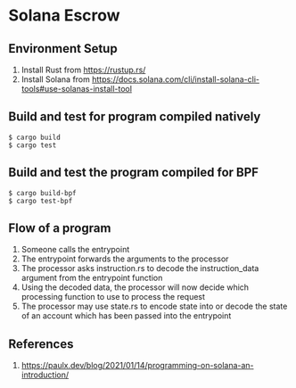 # Solana Escrow

## Environment Setup

1. Install Rust from https://rustup.rs/
2. Install Solana from https://docs.solana.com/cli/install-solana-cli-tools#use-solanas-install-tool

## Build and test for program compiled natively

```
$ cargo build
$ cargo test
```

## Build and test the program compiled for BPF

```
$ cargo build-bpf
$ cargo test-bpf
```

## Flow of a program

1. Someone calls the entrypoint
2. The entrypoint forwards the arguments to the processor
3. The processor asks instruction.rs to decode the instruction_data argument from the entrypoint function
4. Using the decoded data, the processor will now decide which processing function to use to process the request
5. The processor may use state.rs to encode state into or decode the state of an account which has been passed into the entrypoint

## References

1.  https://paulx.dev/blog/2021/01/14/programming-on-solana-an-introduction/
